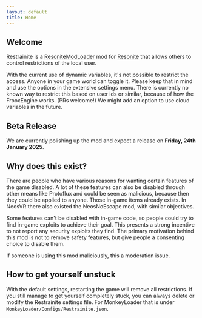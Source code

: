 ```yaml
---
layout: default
title: Home
---
```


## Welcome

Restrainite is a [ResoniteModLoader](https://github.com/resonite-modding-group/ResoniteModLoader) mod for 
[Resonite](https://resonite.com/) that allows others to control restrictions of the local user. 

With the current use of dynamic variables, it's not possible to restrict the access. Anyone in
your game world can toggle it. Please keep that in mind and use the options in the extensive settings menu.
There is currently no known way to restrict this based on user ids or similar, because of how the FrooxEngine works. 
(PRs welcome!) We might add an option to use cloud variables in the future.

## Beta Release

We are currently polishing up the mod and expect a release on **Friday, 24th January 2025**.

## Why does this exist?

There are people who have various reasons for wanting certain features of the game disabled. A lot of these features 
can also be disabled through other means like Protoflux and could be seen as malicious, because then they could be 
applied to anyone. Those in-game items already exists. In NeosVR there also existed the NeosNoEscape mod, with similar 
objectives.

Some features can't be disabled with in-game code, so people could try to find in-game exploits to achieve their goal.
This presents a strong incentive to not report any security exploits they find. The primary motivation behind this mod 
is not to remove safety features, but give people a consenting choice to disable them.

If someone is using this mod maliciously, this a moderation issue. 

## How to get yourself unstuck

With the default settings, restarting the game will remove all restrictions. If you still manage to get yourself 
completely stuck, you can always delete or modify the Restrainite settings file. 
For MonkeyLoader that is under `MonkeyLoader/Configs/Restrainite.json`.
